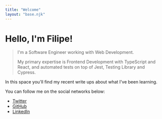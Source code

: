 ```yaml
---
title: "Welcome"
layout: "base.njk"
---
```


<div class="-mx-8 mb-10 px-8 pt-10 pb-16 bg-gray-900">

# Hello, I'm Filipe!

<blockquote class="max-w-3xl pl-4 border-l-2 border-blue-300 text-lg leading-8">
I'm a Software Engineer working with Web Development.

My primary expertise is Frontend Development with TypeScript and React, and automated tests on top of Jest, Testing Library and Cypress.

</blockquote>
</div>

<div class="leading-10">

In this space you'll find my recent write ups about what I've been learning.

You can follow me on the social networks below:

<ul class="list-disc ml-8">
  <li><a href="https://twitter.com/tfmoliveira" class="text-blue-100 hover:text-blue-400">Twitter</a></li>
  <li><a href="https://github.com/fmoliveira" class="text-blue-100 hover:text-blue-400">GitHub</a></li>
  <li><a href="https://www.linkedin.com/in/tfmoliveira/" class="text-blue-100 hover:text-blue-400">LinkedIn</a></li>
</ul>

</div>
